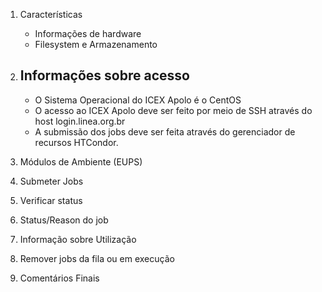 
1. Características
    - Informações de hardware
    - Filesystem e Armazenamento

2. Informações sobre acesso
    - 
    - O Sistema Operacional do ICEX Apolo é o CentOS
    - O acesso ao ICEX Apolo deve ser feito por meio de SSH através do host login.linea.org.br
    - A submissão dos jobs deve ser feita através do gerenciador de recursos HTCondor.

3. Módulos de Ambiente (EUPS)

4. Submeter Jobs

5. Verificar status

6. Status/Reason do job

7. Informação sobre Utilização

8. Remover jobs da fila ou em execução

9. Comentários Finais